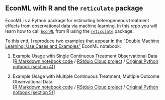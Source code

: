 ## EconML with R and the `reticulate` package

EconML is a Python package for estimating heterogeneous treatment effects from observational data via machine learning. In this repo you will learn how to call [`EconML`](https://github.com/microsoft/EconML) from R using the [`reticulate`](https://rstudio.github.io/reticulate/index.html) package. 

To this end, I reproduce two examples that appear in the ["Double Machine Learning: Use Cases and Examples"](https://github.com/microsoft/EconML/blob/master/notebooks/Double%20Machine%20Learning%20Examples.ipynb) EconML notebook:

1. Example Usage with Single Continuous Treatment Observational Data  
[[R Markdown notebook code](https://raw.githack.com/itamarcaspi/EconML-with-R/master/single.html)  / [RStduio Cloud project](https://rstudio.cloud/project/661221) / [Original Python notbook (section 4)](https://github.com/microsoft/EconML/blob/master/notebooks/Double%20Machine%20Learning%20Examples.ipynb)]  

2. Example Usage with Multiple Continuous Treatment, Multiple Outcome Observational Data  
[[R Markdown notebook code](https://raw.githack.com/itamarcaspi/EconML-with-R/master/multiple.html)  / [RStduio Cloud project](https://rstudio.cloud/project/661221) / [Original Python notbook (section 5)](https://github.com/microsoft/EconML/blob/master/notebooks/Double%20Machine%20Learning%20Examples.ipynb)]

